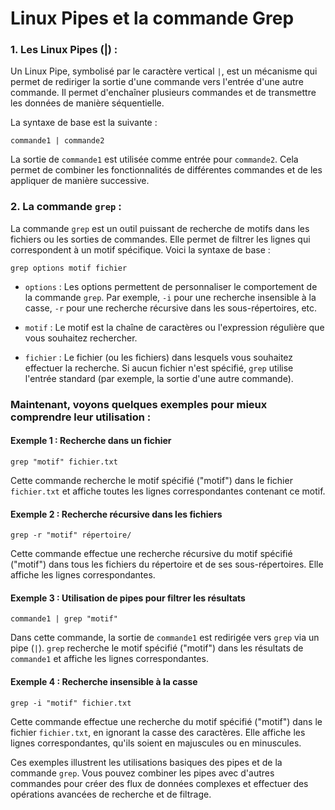 # Linux Pipes et la commande Grep


### 1. Les Linux Pipes (|) :

  Un Linux Pipe, symbolisé par le caractère vertical `|`, est un mécanisme qui permet de rediriger la sortie d'une commande vers l'entrée d'une autre commande. Il permet d'enchaîner plusieurs commandes et de transmettre les données de manière séquentielle. 
  
  La syntaxe de base est la suivante :
  
  ```
  commande1 | commande2
  ```
  
  La sortie de `commande1` est utilisée comme entrée pour `commande2`. Cela permet de combiner les fonctionnalités de différentes commandes et de les appliquer de manière successive.

### 2. La commande `grep` :

  La commande `grep` est un outil puissant de recherche de motifs dans les fichiers ou les sorties de commandes. Elle permet de filtrer les lignes qui correspondent à un motif spécifique. Voici la syntaxe de base :
  
  ```
  grep options motif fichier
  ```
  
  - `options` : Les options permettent de personnaliser le comportement de la commande `grep`. Par exemple, `-i` pour une recherche insensible à la casse, `-r` pour une recherche récursive dans les sous-répertoires, etc.
  
  - `motif` : Le motif est la chaîne de caractères ou l'expression régulière que vous souhaitez rechercher.
  
  - `fichier` : Le fichier (ou les fichiers) dans lesquels vous souhaitez effectuer la recherche. Si aucun fichier n'est spécifié, `grep` utilise l'entrée standard (par exemple, la sortie d'une autre commande).

### Maintenant, voyons quelques exemples pour mieux comprendre leur utilisation :

  #### Exemple 1 : Recherche dans un fichier
  
    
    grep "motif" fichier.txt
    
    
  Cette commande recherche le motif spécifié ("motif") dans le fichier `fichier.txt` et affiche toutes les lignes correspondantes contenant ce motif.

  #### Exemple 2 : Recherche récursive dans les fichiers
  
    
    grep -r "motif" répertoire/
    
    
  Cette commande effectue une recherche récursive du motif spécifié ("motif") dans tous les fichiers du répertoire et de ses sous-répertoires. Elle affiche les lignes correspondantes.

  #### Exemple 3 : Utilisation de pipes pour filtrer les résultats
  
    
    commande1 | grep "motif"
    
    
  Dans cette commande, la sortie de `commande1` est redirigée vers `grep` via un pipe (`|`). `grep` recherche le motif spécifié ("motif") dans les résultats de `commande1` et affiche les lignes correspondantes.

  #### Exemple 4 : Recherche insensible à la casse
  
    
    grep -i "motif" fichier.txt
    
    
   Cette commande effectue une recherche du motif spécifié ("motif") dans le fichier `fichier.txt`, en ignorant la casse des caractères. Elle affiche les lignes correspondantes, qu'ils soient en majuscules ou en minuscules.

Ces exemples illustrent les utilisations basiques des pipes et de la commande `grep`. Vous pouvez combiner les pipes avec d'autres commandes pour créer des flux de données complexes et effectuer des opérations avancées de recherche et de filtrage.
